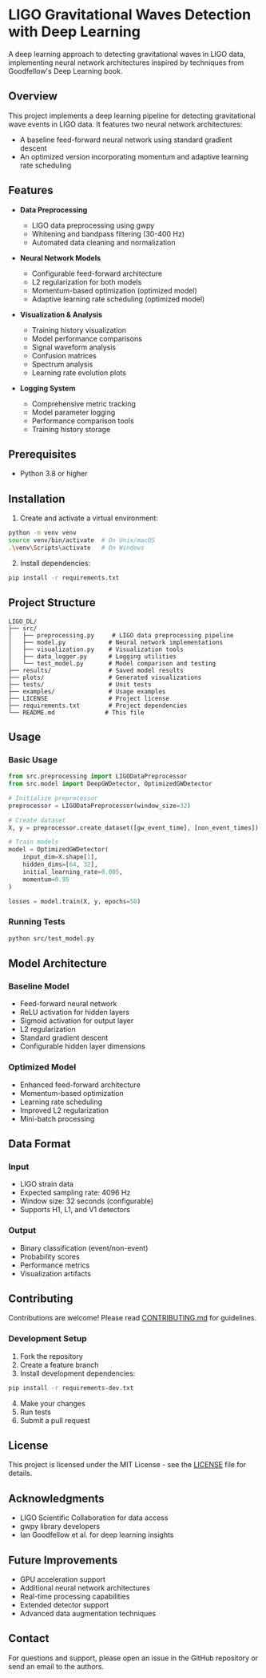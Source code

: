 # LIGO Gravitational Waves Detection with Deep Learning

A deep learning approach to detecting gravitational waves in LIGO data, implementing neural network architectures inspired by techniques from Goodfellow's Deep Learning book.

## Overview

This project implements a deep learning pipeline for detecting gravitational wave events in LIGO data. It features two neural network architectures:
- A baseline feed-forward neural network using standard gradient descent
- An optimized version incorporating momentum and adaptive learning rate scheduling

## Features

- **Data Preprocessing**
  - LIGO data preprocessing using gwpy
  - Whitening and bandpass filtering (30-400 Hz)
  - Automated data cleaning and normalization

- **Neural Network Models**
  - Configurable feed-forward architecture
  - L2 regularization for both models
  - Momentum-based optimization (optimized model)
  - Adaptive learning rate scheduling (optimized model)

- **Visualization & Analysis**
  - Training history visualization
  - Model performance comparisons
  - Signal waveform analysis
  - Confusion matrices
  - Spectrum analysis
  - Learning rate evolution plots

- **Logging System**
  - Comprehensive metric tracking
  - Model parameter logging
  - Performance comparison tools
  - Training history storage

## Prerequisites

- Python 3.8 or higher

## Installation

1. Create and activate a virtual environment:
```bash
python -m venv venv
source venv/bin/activate  # On Unix/macOS
.\venv\Scripts\activate   # On Windows
```

2. Install dependencies:
```bash
pip install -r requirements.txt
```

## Project Structure

```
LIGO_DL/
├── src/
│   ├── preprocessing.py     # LIGO data preprocessing pipeline
│   ├── model.py            # Neural network implementations
│   ├── visualization.py    # Visualization tools
│   ├── data_logger.py      # Logging utilities
│   └── test_model.py       # Model comparison and testing
├── results/                # Saved model results
├── plots/                  # Generated visualizations
├── tests/                  # Unit tests
├── examples/               # Usage examples
├── LICENSE                 # Project license
├── requirements.txt        # Project dependencies
└── README.md              # This file
```

## Usage

### Basic Usage

```python
from src.preprocessing import LIGODataPreprocessor
from src.model import DeepGWDetector, OptimizedGWDetector

# Initialize preprocessor
preprocessor = LIGODataPreprocessor(window_size=32)

# Create dataset
X, y = preprocessor.create_dataset([gw_event_time], [non_event_times])

# Train models
model = OptimizedGWDetector(
    input_dim=X.shape[1],
    hidden_dims=[64, 32],
    initial_learning_rate=0.005,
    momentum=0.95
)

losses = model.train(X, y, epochs=50)
```

### Running Tests

```bash
python src/test_model.py
```

## Model Architecture

### Baseline Model
- Feed-forward neural network
- ReLU activation for hidden layers
- Sigmoid activation for output layer
- L2 regularization
- Standard gradient descent
- Configurable hidden layer dimensions

### Optimized Model
- Enhanced feed-forward architecture
- Momentum-based optimization
- Learning rate scheduling
- Improved L2 regularization
- Mini-batch processing

## Data Format

### Input
- LIGO strain data
- Expected sampling rate: 4096 Hz
- Window size: 32 seconds (configurable)
- Supports H1, L1, and V1 detectors

### Output
- Binary classification (event/non-event)
- Probability scores
- Performance metrics
- Visualization artifacts

## Contributing

Contributions are welcome! Please read [CONTRIBUTING.md](CONTRIBUTING.md) for guidelines.

### Development Setup

1. Fork the repository
2. Create a feature branch
3. Install development dependencies:
```bash
pip install -r requirements-dev.txt
```
4. Make your changes
5. Run tests
6. Submit a pull request

## License

This project is licensed under the MIT License - see the [LICENSE](LICENSE) file for details.

## Acknowledgments

- LIGO Scientific Collaboration for data access
- gwpy library developers
- Ian Goodfellow et al. for deep learning insights

## Future Improvements

- GPU acceleration support
- Additional neural network architectures
- Real-time processing capabilities
- Extended detector support
- Advanced data augmentation techniques

## Contact

For questions and support, please open an issue in the GitHub repository or send an email to the authors.